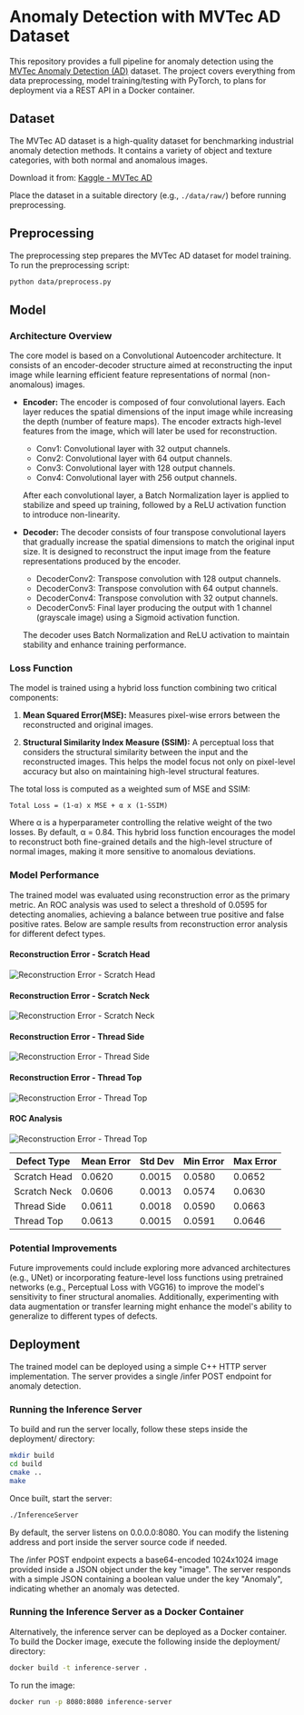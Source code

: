 # Anomaly Detection with MVTec AD Dataset

This repository provides a full pipeline for anomaly detection using the [MVTec Anomaly Detection (AD)](https://www.kaggle.com/datasets/ipythonx/mvtec-ad) dataset. The project covers everything from data preprocessing, model training/testing with PyTorch, to plans for deployment via a REST API in a Docker container.

## Dataset

The MVTec AD dataset is a high-quality dataset for benchmarking industrial anomaly detection methods. It contains a variety of object and texture categories, with both normal and anomalous images.

Download it from: [Kaggle - MVTec AD](https://www.kaggle.com/datasets/ipythonx/mvtec-ad)

Place the dataset in a suitable directory (e.g., `./data/raw/`) before running preprocessing.

## Preprocessing

The preprocessing step prepares the MVTec AD dataset for model training. To run the preprocessing script:

```bash
python data/preprocess.py
```

## Model

### Architecture Overview

The core model is based on a Convolutional Autoencoder architecture. It consists of an encoder-decoder structure aimed at reconstructing the input image while learning efficient feature representations of normal (non-anomalous) images.

* **Encoder:** 
    The encoder is composed of four convolutional layers. Each layer reduces the spatial dimensions of the input image while increasing the depth (number of feature maps). The encoder extracts high-level features from the image, which will later be used for reconstruction.
    * Conv1: Convolutional layer with 32 output channels.
    * Conv2: Convolutional layer with 64 output channels.
    * Conv3: Convolutional layer with 128 output channels.
    * Conv4: Convolutional layer with 256 output channels.
    
    After each convolutional layer, a Batch Normalization layer is applied to stabilize and speed up training, followed by a ReLU activation function to introduce non-linearity.

* **Decoder:**
    The decoder consists of four transpose convolutional layers that gradually increase the spatial dimensions to match the original input size. It is designed to reconstruct the input image from the feature representations produced by the encoder.
    * DecoderConv2: Transpose convolution with 128 output channels.
    * DecoderConv3: Transpose convolution with 64 output channels.
    * DecoderConv4: Transpose convolution with 32 output channels.
    * DecoderConv5: Final layer producing the output with 1 channel (grayscale image) using a Sigmoid activation function.

    The decoder uses Batch Normalization and ReLU activation to maintain stability and enhance training performance.

### Loss Function
The model is trained using a hybrid loss function combining two critical components:
1. **Mean Squared Error(MSE):**
    Measures pixel-wise errors between the reconstructed and original images.

2. **Structural Similarity Index Measure (SSIM):**
    A perceptual loss that considers the structural similarity between the input and the reconstructed images. This helps the model focus not only on pixel-level accuracy but also on maintaining high-level structural features.

The total loss is computed as a weighted sum of MSE and SSIM:
    
    Total Loss = (1-α) x MSE + α x (1-SSIM)

Where α is a hyperparameter controlling the relative weight of the two losses. By default, α = 0.84.
This hybrid loss function encourages the model to reconstruct both fine-grained details and the high-level structure of normal images, making it more sensitive to anomalous deviations.

### Model Performance

The trained model was evaluated using reconstruction error as the primary metric. An ROC analysis was used to select a threshold of 0.0595 for detecting anomalies, achieving a balance between true positive and false positive rates. Below are sample results from reconstruction error analysis for different defect types.

#### Reconstruction Error - Scratch Head
![Reconstruction Error - Scratch Head](docs/scratch_head_errors.png)

#### Reconstruction Error - Scratch Neck
![Reconstruction Error - Scratch Neck](docs/scratch_neck_errors.png)

#### Reconstruction Error - Thread Side
![Reconstruction Error - Thread Side](docs/thread_side_errors.png)

#### Reconstruction Error - Thread Top
![Reconstruction Error - Thread Top](docs/thread_top_errors.png)

#### ROC Analysis
![Reconstruction Error - Thread Top](docs/ROC.png)

| Defect Type          | Mean Error | Std Dev | Min Error | Max Error |
|----------------------|------------|---------|-----------|-----------|
| Scratch Head         | 0.0620     | 0.0015  | 0.0580    | 0.0652    |
| Scratch Neck         | 0.0606     | 0.0013  | 0.0574    | 0.0630    |
| Thread Side          | 0.0611     | 0.0018  | 0.0590    | 0.0663    |
| Thread Top           | 0.0613     | 0.0015  | 0.0591    | 0.0646    |

### Potential Improvements

Future improvements could include exploring more advanced architectures (e.g., UNet) or incorporating feature-level loss functions using pretrained networks (e.g., Perceptual Loss with VGG16) to improve the model's sensitivity to finer structural anomalies. Additionally, experimenting with data augmentation or transfer learning might enhance the model's ability to generalize to different types of defects.

## Deployment

The trained model can be deployed using a simple C++ HTTP server implementation. The server provides a single /infer POST endpoint for anomaly detection.

### Running the Inference Server

To build and run the server locally, follow these steps inside the deployment/ directory:

```bash
mkdir build
cd build
cmake ..
make
```

Once built, start the server:

```bash
./InferenceServer
```

By default, the server listens on 0.0.0.0:8080.
You can modify the listening address and port inside the server source code if needed.

The /infer POST endpoint expects a base64-encoded 1024x1024 image provided inside a JSON object under the key "image".
The server responds with a simple JSON containing a boolean value under the key "Anomaly", indicating whether an anomaly was detected.

### Running the Inference Server as a Docker Container

Alternatively, the inference server can be deployed as a Docker container.
To build the Docker image, execute the following inside the deployment/ directory:

```bash
docker build -t inference-server .
```

To run the image:

```bash
docker run -p 8080:8080 inference-server
```